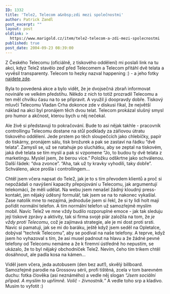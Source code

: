 ```yaml
---
ID: 1332
title: 'Tele2, Telecom a&nbsp;zdi mezi společnostmi'
author: Patrick Zandl
post_excerpt: ""
layout: post
oldlink: >
  https://www.marigold.cz/item/tele2-telecom-a-zdi-mezi-spolecnostmi
published: true
post_date: 2004-09-23 08:39:00
---
```

<p>
Z Českého Telecomu (oficiálně, z tiskového oddělení) mi poslali link na tu akci, kdyz Tele2 stavělo zeď před Telecomem a Telecom přitáhl dvě telata a vyvěsil transparenty. Telecom to hezky nazval happening :) - a jeho fotky <a href="http://www.telecom.cz/infocentrum/tiskove_centrum/happening/index.php">najdete zde</a>.</p>

<p>
Byla to povedená akce a bylo vidět, že je dvojsečná zbraň informovat novináře ve velkém předstihu. Někdo z nich to totiž prozradil Telecomu a ten měl chvilku času na to se připravit. A využil ji doopravdy dobře. Tiskový mluvčí Telecomu Vladan Crha dokonce zde v diskusi říkal, že největší náklad na akci byl pronájem těch dvou telat. Telecom prokázal slušný smysl pro humor a akčnost, kterou bych u něj nečekal. </p>

<p>
Ale živě si představuji to pokračování. Bude to asi nějak takhle - pracovník controllingu Telecomu dostane na stůl podklady za zářiovou útratu tiskového oddělení. Jede prstem po těch sloupečcích jako chlebíčky, papír do tiskárny, pronájem sálu, tisk brožurek a pak se zastaví na řádku &#8220;dvě telata&#8221;. Zamyslí se, už se natahuje po sluchátku, aby se zeptal na tiskovém, jaká dvě telata se tím myslí a pak si vzpomene &#8220;Jo, to budou ty dvě telata z marketingu. Myslel jsem, že berou více.&#8221; Položku odškrtne jako schválenou. Další řádek: &#8220;dva zvonce&#8221;. &#8220;Aha, tak už ty kravky vyhodili, taky dobře&#8221;. Schváleno, akce prošla i controllingem&#8230;</p>

<p>
Chtěl jsem včera napsat do Tele2, jak je to s tím převodem klientů a proč si nepožádali o navýšení kapacity přepojování u Telecomu, jak argumentují telekomáci, že měli udělat. Na webu jsem nenašel žádný kloudný press-kontakt, jen nějaký úděsný formulář, tak jsem se na to nakonec vykašlal. Zase natolik mne to nezajímá, jednoduše jsem si řekl, že si ty lidi holt mají pořídit normální telefon. A tím normální telefon už samozřejmě myslím mobil. Navíc Tele2 ve mne vždy budilo rozporuplné emoce - jak tak sleduju její tiskové zprávy a aktivity, tak si firma svojé píár založila na tom, že <i>je vždy proti Telecomu</i>, což je zajímavá strategie, ale je mi dost proti srsti. Navíc si pamatuji, jak se mi do baráku, ještě když jsem seděl na Opletalce, dobýval &#8220;technik Telecomu&#8221;, aby se podíval na naše telefony. A teprve, když jsem ho vyhazoval s tím, že asi musel padnout na hlavu a že žádné pevné telefony od Telecomu nemáme a že k firemní ústředně ho nepustím, se ukázalo, že to byl nějaký obchodníček Tele2. Nevím, čeho tím trikem chtěl dosáhnout, ale padla kosa na kámen&#8230;</p>

<p>
Viděl jsem včera, jeda autobusem (den bez aut!), skvělý billboard. Samozřejmě parodie na Grossovu sérii, profi tištěná, zcela v tom barevném duchu: fotka člověka (asi neznámého) a vedle něj slogan <i>&#8220;Jsem sociální případ. A myslím to upřímně. Volič - živnostník.&#8221;</i> A vedle toho srp a kladivo. Musím to vyfotit :)
</p>
